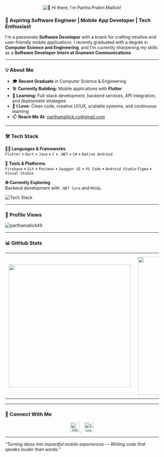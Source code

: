 <p align="center">
  <img src="https://readme-typing-svg.demolab.com?font=Fira&size=26&duration=3000&pause=5000&color=1F75C6&center=true&vCenter=true&width=600&lines=Hi+there%2C+I'm+Partha+Pratim+Mallick!" alt="👋 Hi there, I'm Partha Pratim Mallick!" />
</p>


### 🚀 Aspiring Software Engineer | Mobile App Developer | Tech Enthusiast

<!--<img src="https://readme-typing-svg.demolab.com?font=Fira+Code&size=22&pause=1000&color=1F75C6&center=true&vCenter=true&width=435&lines=Aspiring+Software+Engineer;Flutter+Lover+%F0%9F%93%B1;Always+Learning+%F0%9F%93%9A;Clean+%26+Efficient+Code" alt="Typing SVG" />-->

I'm a passionate **Software Developer** with a knack for crafting intuitive and user-friendly mobile applications. I recently graduated with a degree in **Computer Science and Engineering**, and I'm currently sharpening my skills as a **Software Developer Intern at Grameen Communications**.

---

### 💡 About Me

- 🎓 **Recent Graduate** in Computer Science & Engineering  
- 🛠️ **Currently Building:** Mobile applications with **Flutter**  
- 🌱 **Learning:** Full-stack development, backend services, API integration, and deployment strategies  
- 💬 **I Love:** Clean code, creative UI/UX, scalable systems, and continuous learning  
- 📫 **Reach Me At:** [parthamallick.cs@gmail.com](mailto:parthamallick.cs@gmail.com)

---

### 🛠️ Tech Stack

**👨‍💻 Languages & Frameworks**  
`Flutter` • `Dart` • `Java` • `C` • `.NET` • `C#` • `Native Android`

**🧰 Tools & Platforms**  
`Firebase` • `Git` • `Postman` • `Swagger UI` • `VS Code` • `Android Studio`  `Figma`
• `Visual Studio`

**🌐 Currently Exploring**  
Backend development with `.NET Core` and `MSSQL`
<p align="left"> <img src="https://skillicons.dev/icons?i=flutter,dart,java,c,dotnet,cs,firebase,git,postman,vscode,androidstudio,figma,visualstudio,js,mysql,mongodb,php" alt="Tech Stack" /> </p>

---

### 👀 Profile Views

<p align="left">
  <img src="https://komarev.com/ghpvc/?username=parthamallick49&label=Profile%20Views&color=0e75b6&style=flat" alt="parthamallick49" />
</p>

---

### 📊 GitHub Stats

<table>
  <tr>
    <td align="center" style="padding: 12px;">
      <img src="https://github-readme-stats.vercel.app/api/top-langs/?username=parthamallick49&layout=compact&theme=default&hide_border=false" width="400" />
    </td>
    <td align="center" style="padding: 12px;">
      <img src="https://github-readme-stats.vercel.app/api?username=parthamallick49&show_icons=true&theme=default&count_private=true&include_all_commits=true&hide_border=false" width="450" />
    </td>
    <td align="center" style="padding: 12px;">
      <img src="https://streak-stats.demolab.com?user=parthamallick49&theme=default&hide_border=false" width="420" />
    </td>
  </tr>
</table>

---

### 🔗 Connect With Me

<p align="center">
  <a href="https://github.com/parthamallick49" target="_blank">
    <img src="https://cdn.jsdelivr.net/npm/simple-icons@3.0.1/icons/github.svg" alt="GitHub" height="30">
  </a>
  &nbsp;&nbsp;
  <a href="https://www.linkedin.com/in/parthamalllick/" target="_blank">
    <img src="https://cdn.jsdelivr.net/npm/simple-icons@3.0.1/icons/linkedin.svg" alt="LinkedIn" height="30">
  </a>
</p>

---

_“Turning ideas into impactful mobile experiences — Writing code that speaks louder than words.”_
